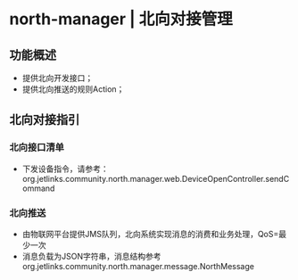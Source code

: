 # north-manager | 北向对接管理

## 功能概述
* 提供北向开发接口；
* 提供北向推送的规则Action；


## 北向对接指引

### 北向接口清单
* 下发设备指令，请参考：org.jetlinks.community.north.manager.web.DeviceOpenController.sendCommand

### 北向推送
* 由物联网平台提供JMS队列，北向系统实现消息的消费和业务处理，QoS=最少一次
* 消息负载为JSON字符串，消息结构参考org.jetlinks.community.north.manager.message.NorthMessage

